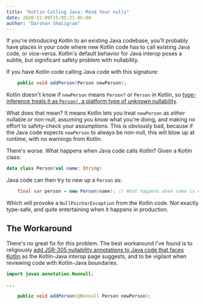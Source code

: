 ```yaml
---
title: "Kotlin Calling Java: Mind Your nulls"
date: 2020-12-09T15:05:21-05:00
author: "Darshan Shaligram"
---
```


If you're introducing Kotlin to an existing Java codebase, you'll probably have
places in your code where new Kotlin code has to call existing Java code, or
vice-versa. Kotlin's default behavior for Java interop poses a subtle, but
significant safety problem with nullability.

If you have Kotlin code calling Java code with this signature:

```java
    public void addPerson(Person newPerson);
```

Kotlin doesn't know if `newPerson` means `Person?` or `Person` in Kotlin, so
[type-inference treats it as `Person!`, a platform type of unknown
nullability](https://kotlinlang.org/docs/reference/java-interop.html#null-safety-and-platform-types).

What does that mean? It means Kotlin lets you treat `newPerson` as _either_
nullable _or_ non-null, assuming you know what you're doing, and making no
effort to safety-check your assumptions. This is obviously bad, because if the
Java code expects `newPerson` to always be non-null, this will blow up at
runtime, with no warnings from Kotlin.

There's worse. What happens when Java code calls Kotlin? Given a Kotlin class:

```kt
data class Person(val name: String)
```

Java code can then try to new up a `Person` as:

```java
    final var person = new Person(name); // What happens when name is null?
```

Which will provoke a `NullPointerException` from the Kotlin code. Not exactly
type-safe, and quite entertaining when it happens in production.

## The Workaround

There's no great fix for this problem. The best workaround I've found is to
religiously [add JSR-305 nullability annotations to Java code that faces
Kotlin](https://kotlinlang.org/docs/reference/java-interop.html#jsr-305-support) as
the Kotlin-Java interop page suggests, and to be vigilant when reviewing code
with Kotlin-Java boundaries.

```java
import javax.annotation.Nonnull;

...

    public void addPerson(@Nonnull Person newPerson);
```
